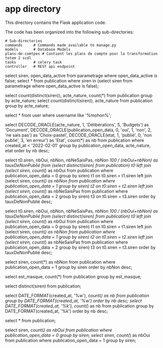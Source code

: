 # app directory

This directory contains the Flask application code.

The code has been organized into the following sub-directories:

    # Sub-directories
    commands     # Commands made available to manage.py
    models       # Database Models
    plans-de-comtpes # Contient les plans de compte pour la transformation totem 2 scdl
    tasks        # celery task
    controller   # REST api endpoint




select siren, open_data_active from parametrage where open_data_active is false;
select * from publication where siren in (select siren from parametrage where open_data_active is false);


select count(distinct(siren)), acte_nature, count(*) from publication group by acte_nature;
select count(distinct(siren)), acte_nature from publication group by acte_nature;

select * from user where username like '%mohon%';

select 
DECODE_ORACLE(acte_nature, 1, 'Délibérations', 5, 'Budgets') as 'Document', 
DECODE_ORACLE(publication_open_data, 0, 'oui', 1, 'non', 2, 'ne sais pas') as 'Choix-pastel', 
DECODE_ORACLE(etat, 1, 'publié', 0, 'non publié', 3, 'en erreur') as 'Etat', 
count(*) as nb from publication  where created_at < '2022-02-01' group by publication_open_data, acte_nature, etat order by nb desc;

select t0.siren, nbOui, nbNon, nbNeSaisPas, nbNon *100 / (nbOui+nbNon) as tauxDeNonPublié
from (select distinct(siren) from publication) t0
left join (select siren, count(*) as nbOui from publication where publication_open_data = 0 group by siren) t1 on t0.siren = t1.siren
left join (select siren, count(*) as nbNon from publication where publication_open_data = 1 group by siren) t2 on t0.siren = t2.siren 
left join (select siren, count(*) as nbNeSaisPas from publication where publication_open_data = 2 group by siren) t3 on t0.siren = t3.siren 
order by tauxDeNonPublié desc;

select t0.siren, nbOui, nbNon, nbNeSaisPas, nbNon *100 / (nbOui+nbNon) as tauxDeNonPublié
from (select distinct(siren) from publication) t0
left join (select siren, count(*) as nbOui from publication where publication_open_data = 0 group by siren) t1 on t0.siren = t1.siren
left join (select siren, count(*) as nbNon from publication where publication_open_data = 1 group by siren) t2 on t0.siren = t2.siren 
left join (select siren, count(*) as nbNeSaisPas from publication where publication_open_data = 2 group by siren) t3 on t0.siren = t3.siren 
order by tauxDeNonPublié desc;

select siren, count(*) as nbNon from publication where publication_open_data = 1 group by siren order by nbNon desc;

select est_masque, count(*) from publication group by est_masque;


select distinct(siren) from publication;

select DATE_FORMAT(created_at, '%w'), count(*) as nb  from publication group by DATE_FORMAT(created_at, '%w') order by nb desc;
select DATE_FORMAT(created_at, '%k'), count(*) as nb  from publication group by DATE_FORMAT(created_at, '%k') order by nb desc;

select * from publication;

select siren, count(*) as nbOui from publication where publication_open_data = 0 group by siren;
select siren, count(*) as nbOui from publication where publication_open_data = 1 group by siren;